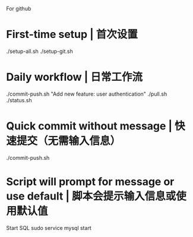 For github

# First-time setup | 首次设置
./setup-all.sh
./setup-git.sh

# Daily workflow | 日常工作流
./commit-push.sh "Add new feature: user authentication"
./pull.sh
./status.sh

# Quick commit without message | 快速提交（无需输入信息）
./commit-push.sh
# Script will prompt for message or use default | 脚本会提示输入信息或使用默认值

Start SQL
sudo service mysql start